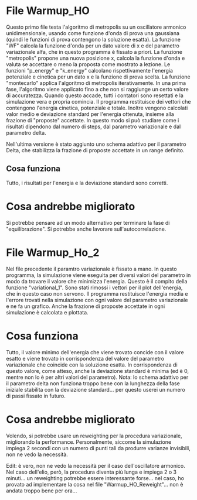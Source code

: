 # File Warmup_HO

Questo primo file testa l'algoritmo di metropolis su un oscillatore armonico unidimensionale, usando come
funzione d'onda di prova una gaussiana (quindi le funzioni di prova contengono la soluzione esatta). La 
funzione "WF" calcola la funzione d'onda per un dato valore di x e del parametro variazionale alfa, che in 
questo programma è fissato a priori. La funzione "metropolis" propone una nuova posizione x, calcola la 
funzione d'onda e valuta se accettare o meno la proposta come mostrato a lezione. Le funzioni "p_energy"
e "k_energy" calcolano rispettivamente l'energia potenziale e cinetica per un dato x e la funzione di prova
scelta. La funzione "montecarlo" applica l'algoritmo di metropolis iterativamente. In una prima fase, l'algoritmo
viene applicato fino a che non si raggiunge un certo valore di accuratezza. Quando questo accade, tutti i 
contatori sono resettati e la simulazione vera e propria comincia. Il programma restituisce dei vettori che 
contengono l'energia cinetica, potenziale e totale. Inoltre vengono calcolati valor medio e deviazione standard
per l'energia ottenuta, insieme alla frazione di "proposte" accettate. In questo modo si può studiare come 
i risultati dipendono dal numero di steps, dal parametro variazionale e dal parametro delta. 

Nell'ultima versione è stato aggiunto uno schema adattivo per il parametro Delta, che stabilizza la
frazione di proposte accettate in un range definito. 

## Cosa funziona

Tutto, i risultati per l'energia e la deviazione standard sono corretti. 

# Cosa andrebbe migliorato
Si potrebbe pensare ad un modo alternativo per terminare la fase di "equilibrazione". Si potrebbe anche 
lavorare sull'autocorrelazione.

# File Warmup_Ho_2

Nel file precedente il paramtro variazionale è fissato a mano. In questo programma, la simulazione viene eseguita
per diversi valori del parametro in modo da trovare il valore che minimizza l'energia. Questo è il compito della 
funzione "variational_1". Sono stati rimossi i vettori per il plot dell'energia, che in questo caso non servono.
Il programma restituisce l'energia media e l'errore trovati nella simulazione con ogni valore del parametro variazionale
e ne fa un grafico. Anche la frazione di proposte accettate in ogni simulazione è calcolata e plottata. 

# Cosa funziona

Tutto, il valore minimo dell'energia che viene trovato concide con il valore esatto e viene trovato in corrispondenza
del valore del parametro variazionale che coincide con la soluzione esatta. In corrispondenza di questo valore,
come atteso, anche la deviazione standard è minima (ed è 0, mentre non lo è per altri valori del parametro). 
Nota: lo schema adattivo per il parametro delta non funziona troppo bene con la lunghezza della fase iniziale
stabilita con la deviazione standard... per questo userei un numero di passi fissato in futuro.

# Cosa andrebbe migliorato

 Volendo, si potrebbe usare un reweighting per la procedura variazionale, migliorando la performance. Personalmente, 
 siccome la simulazione impiega 2 secondi con un numero di punti tali da produrre varianze invisibili, non ne vedo 
 la necessità. 

Edit: è vero, non ne vedo la necessità per il caso dell'oscillatore armonico. Nel caso dell'elio, però, la procedura
diventa più lunga e impiega 2 o 3 minuti... un reweighting potrebbe essere interessante forse... nel caso, ho provato 
ad implementare la cosa nel file "Warmup_HO_Reweight"... non è andata troppo bene per ora...

